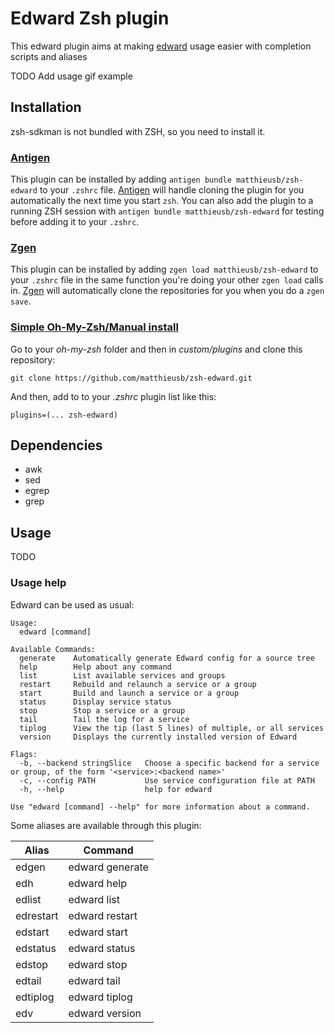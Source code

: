 # Edward Zsh plugin

This edward plugin aims at making [edward](https://github.com/blei-lab/edward) usage easier with completion scripts and aliases

TODO Add usage gif example
<!-- ![zsh-sdkman usage gif](./zsh-sdkman-usage.gif?raw=true "Optional Title") -->

## Installation

zsh-sdkman is not bundled with ZSH, so you need to install it.

### [Antigen](https://github.com/zsh-users/antigen)

This plugin can be installed by adding `antigen bundle matthieusb/zsh-edward` to your `.zshrc` file. [Antigen](https://github.com/zsh-users/antigen) will handle cloning the plugin for you automatically the next time you start `zsh`. You can also add the plugin to a running ZSH session with `antigen bundle matthieusb/zsh-edward` for testing before adding it to your `.zshrc`.

### [Zgen](https://github.com/tarjoilija/zgen)

This plugin can be installed by adding `zgen load matthieusb/zsh-edward` to your `.zshrc` file in the same function you're doing your other `zgen load` calls in. [Zgen](https://github.com/tarjoilija/zgen) will automatically clone the repositories for you when you do a `zgen save`.


### [Simple Oh-My-Zsh/Manual install](http://ohmyz.sh/)

Go to your *oh-my-zsh* folder and then in *custom/plugins* and clone this repository:

```
git clone https://github.com/matthieusb/zsh-edward.git
```

And then, add to to your *.zshrc* plugin list like this:

```
plugins=(... zsh-edward)
```

## Dependencies

* awk
* sed
* egrep
* grep

## Usage

TODO

### Usage help

Edward can be used as usual:

```
Usage:
  edward [command]

Available Commands:
  generate    Automatically generate Edward config for a source tree
  help        Help about any command
  list        List available services and groups
  restart     Rebuild and relaunch a service or a group
  start       Build and launch a service or a group
  status      Display service status
  stop        Stop a service or a group
  tail        Tail the log for a service
  tiplog      View the tip (last 5 lines) of multiple, or all services
  version     Displays the currently installed version of Edward

Flags:
  -b, --backend stringSlice   Choose a specific backend for a service or group, of the form '<service>:<backend name>'
  -c, --config PATH           Use service configuration file at PATH
  -h, --help                  help for edward

Use "edward [command] --help" for more information about a command.
```

Some aliases are available through this plugin:

| Alias         | Command    |
| ------------- |-------------|
| edgen | edward generate |
| edh | edward help |
| edlist | edward list |
| edrestart | edward restart |
| edstart | edward start |
| edstatus | edward status |
| edstop | edward stop |
| edtail | edward tail |
| edtiplog | edward tiplog |
| edv | edward version |
